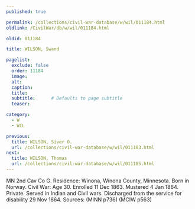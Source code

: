 ```yaml
---
published: true

permalink: /collections/civil-war-database/w/wil/011184.html
oldlink: /CivilWar/db/w/wil/011184.html

oldid: 011184

title: WILSON, Swand

pagelist:
  exclude: false
  order: 11184
  image: 
  alt:
  caption:
  title:
  subtitle:      # Defaults to page subtitle
  teaser:

category: 
  - W 
  - WIL

previous:
  title: WILSON, Siver O.
  url: /collections/civil-war-database/w/wil/011183.html  
next:
  title: WILSON, Thomas
  url: /collections/civil-war-database/w/wil/011185.html   
---
```

MN 2nd Cav Co G. Residence: Winona, Winona County, Minnesota. Born in Norway. Civil War: Age 30. Enrolled 11 Dec 1863. Mustered 4 Jan 1864. Private. Served in Indian and Civil wars. Discharged from the service for disability 29 Nov 1864. Sources: (MINN p736) (MCIW p563)